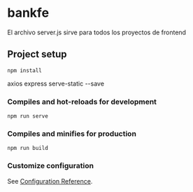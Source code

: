 # bankfe

El archivo server.js sirve para todos los proyectos de frontend
## Project setup
```
npm install
```
axios
express serve-static --save


### Compiles and hot-reloads for development
```
npm run serve
```

### Compiles and minifies for production
```
npm run build
```

### Customize configuration
See [Configuration Reference](https://cli.vuejs.org/config/).
